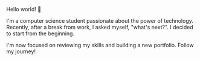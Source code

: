 Hello world! 👋

I'm a computer science student passionate about the power of technology. Recently, after a break from work, I asked myself, "what's next?". I decided to start from the beginning. 

I'm now focused on reviewing my skills and building a new portfolio. Follow my journey!
